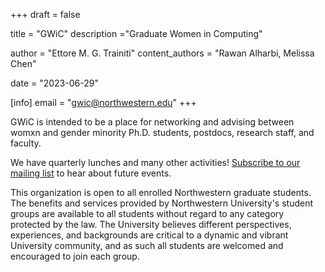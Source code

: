 +++
draft = false

title = "GWiC"
description ="Graduate Women in Computing"

author = "Ettore M. G. Trainiti"
content_authors = "Rawan Alharbi, Melissa Chen"

date = "2023-06-29"

[info]
email = "gwic@northwestern.edu"
+++

 GWiC is intended to be a place for networking and advising between womxn and gender minority Ph.D. students,
      postdocs, research staff, and faculty.

We have quarterly lunches and many other activities!
[Subscribe to our mailing list](https://docs.google.com/forms/d/e/1FAIpQLSfS44cpR5_7SpbL3GF2BZAgTFJRL9z0inekgJJsMbUr8eAusw/viewform) to hear about future events.

This organization is open to all enrolled Northwestern graduate students. The benefits and services provided by
      Northwestern University's student groups are available to all students without regard to any category protected by
      the law. The University believes different perspectives, experiences, and backgrounds are critical to a dynamic
      and vibrant University community, and as such all students are welcomed and encouraged to join each group.
